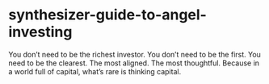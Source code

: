 # synthesizer-guide-to-angel-investing
You don’t need to be the richest investor. You don’t need to be the first.  You need to be the clearest. The most aligned. The most thoughtful.  Because in a world full of capital, what’s rare is thinking capital.
